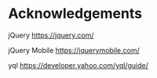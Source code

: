 # Acknowledgements

jQuery
https://jquery.com/

jQuery Mobile
https://jquerymobile.com/

yql
https://developer.yahoo.com/yql/guide/

